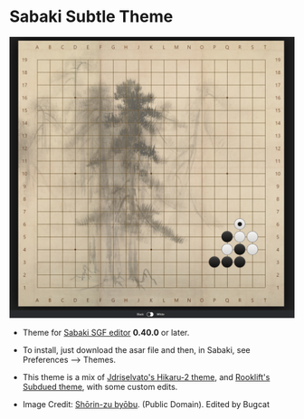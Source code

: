 # Sabaki Subtle Theme

![Theme Screenshot](Screenshot.png)

* Theme for [Sabaki SGF editor](https://github.com/yishn/Sabaki) **0.40.0** or later.
* To install, just download the asar file and then, in Sabaki, see Preferences --> Themes.

* This theme is a mix of [Jdriselvato's Hikaru-2 theme](https://github.com/jdriselvato/Hikaru-2-Sabaki-Theme/), and [Rooklift's Subdued theme](https://github.com/rooklift/sabaki_subdued_theme_40), with some custom edits.

* Image Credit: [Shōrin-zu byōbu](https://en.wikipedia.org/wiki/Sh%C5%8Drin-zu_by%C5%8Dbu). (Public Domain).  Edited by Bugcat